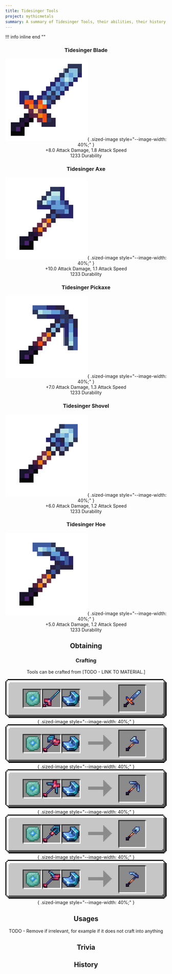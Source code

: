 ```yaml
---
title: Tidesinger Tools
project: mythicmetals
summary: A summary of Tidesinger Tools, their abilities, their history, and how to craft them.
---
```


!!! info inline end ""
    <center class=tooltip>
    <h3>**Tidesinger Blade**</h3>
    ![WRITE ALT TEXT HERE](../../assets/mythicmetals/tidesinger_sword.png){ .sized-image style="--image-width: 40%;" }<br>
    +8.0 Attack Damage, 1.8 Attack Speed<br>
    1233 Durability<br>
    <h3>**Tidesinger Axe**</h3>
    ![WRITE ALT TEXT HERE](../../assets/mythicmetals/tidesinger_axe.png){ .sized-image style="--image-width: 40%;" }<br>
    +10.0 Attack Damage, 1.1 Attack Speed<br>
    1233 Durability<br>
    <h3>**Tidesinger Pickaxe**</h3>
    ![WRITE ALT TEXT HERE](../../assets/mythicmetals/tidesinger_pickaxe.png){ .sized-image style="--image-width: 40%;" }<br>
    +7.0 Attack Damage, 1.3 Attack Speed<br>
    1233 Durability<br>
    <h3>**Tidesinger Shovel**</h3>
    ![WRITE ALT TEXT HERE](../../assets/mythicmetals/tidesinger_shovel.png){ .sized-image style="--image-width: 40%;" }<br>
    +6.0 Attack Damage, 1.2 Attack Speed<br>
    1233 Durability<br>
    <h3>**Tidesinger Hoe**</h3>
    ![WRITE ALT TEXT HERE](../../assets/mythicmetals/tidesinger_hoe.png){ .sized-image style="--image-width: 40%;" }<br>
    +5.0 Attack Damage, 1.2 Attack Speed<br>
    1233 Durability<br>

## Obtaining

### Crafting

Tools can be crafted from [TODO - LINK TO MATERIAL.]

![Image of the recipe for Tidesinger Sword](../../assets/mythicmetals/recipes/tools/tidesinger_sword.png){ .sized-image style="--image-width: 40%;" }
![Image of the recipe for Tidesinger Axe](../../assets/mythicmetals/recipes/tools/tidesinger_axe.png){ .sized-image style="--image-width: 40%;" }
![Image of the recipe for Tidesinger Pickaxe](../../assets/mythicmetals/recipes/tools/tidesinger_pickaxe.png){ .sized-image style="--image-width: 40%;" }
![Image of the recipe for Tidesinger Shovel](../../assets/mythicmetals/recipes/tools/tidesinger_shovel.png){ .sized-image style="--image-width: 40%;" }
![Image of the recipe for Tidesinger Hoe](../../assets/mythicmetals/recipes/tools/tidesinger_hoe.png){ .sized-image style="--image-width: 40%;" }

## Usages

TODO - Remove if irrelevant, for example if it does not craft into anything

## Trivia

## History

